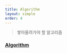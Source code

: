 ```yaml
---
title: Algorithm
layout: simple
order: 4
---
```


> 쌓아올려가야 할 알고리즘



### [Algorithm](/Algorithm/title/Algorithm/Algorithm)



